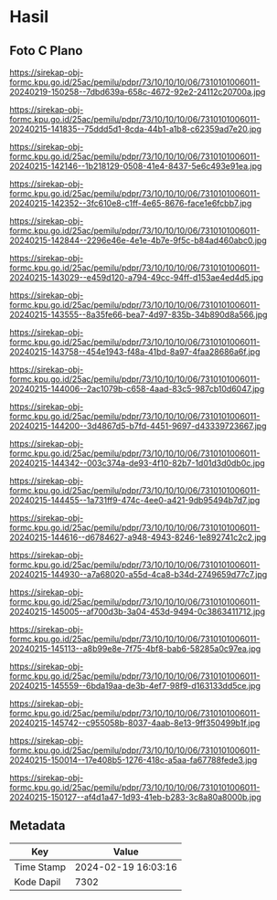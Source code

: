 # Hasil

## Foto C Plano

https://sirekap-obj-formc.kpu.go.id/25ac/pemilu/pdpr/73/10/10/10/06/7310101006011-20240219-150258--7dbd639a-658c-4672-92e2-24112c20700a.jpg

https://sirekap-obj-formc.kpu.go.id/25ac/pemilu/pdpr/73/10/10/10/06/7310101006011-20240215-141835--75ddd5d1-8cda-44b1-a1b8-c62359ad7e20.jpg

https://sirekap-obj-formc.kpu.go.id/25ac/pemilu/pdpr/73/10/10/10/06/7310101006011-20240215-142146--1b218129-0508-41e4-8437-5e6c493e91ea.jpg

https://sirekap-obj-formc.kpu.go.id/25ac/pemilu/pdpr/73/10/10/10/06/7310101006011-20240215-142352--3fc610e8-c1ff-4e65-8676-face1e6fcbb7.jpg

https://sirekap-obj-formc.kpu.go.id/25ac/pemilu/pdpr/73/10/10/10/06/7310101006011-20240215-142844--2296e46e-4e1e-4b7e-9f5c-b84ad460abc0.jpg

https://sirekap-obj-formc.kpu.go.id/25ac/pemilu/pdpr/73/10/10/10/06/7310101006011-20240215-143029--e459d120-a794-49cc-94ff-d153ae4ed4d5.jpg

https://sirekap-obj-formc.kpu.go.id/25ac/pemilu/pdpr/73/10/10/10/06/7310101006011-20240215-143555--8a35fe66-bea7-4d97-835b-34b890d8a566.jpg

https://sirekap-obj-formc.kpu.go.id/25ac/pemilu/pdpr/73/10/10/10/06/7310101006011-20240215-143758--454e1943-f48a-41bd-8a97-4faa28686a6f.jpg

https://sirekap-obj-formc.kpu.go.id/25ac/pemilu/pdpr/73/10/10/10/06/7310101006011-20240215-144006--2ac1079b-c658-4aad-83c5-987cb10d6047.jpg

https://sirekap-obj-formc.kpu.go.id/25ac/pemilu/pdpr/73/10/10/10/06/7310101006011-20240215-144200--3d4867d5-b7fd-4451-9697-d43339723667.jpg

https://sirekap-obj-formc.kpu.go.id/25ac/pemilu/pdpr/73/10/10/10/06/7310101006011-20240215-144342--003c374a-de93-4f10-82b7-1d01d3d0db0c.jpg

https://sirekap-obj-formc.kpu.go.id/25ac/pemilu/pdpr/73/10/10/10/06/7310101006011-20240215-144455--1a731ff9-474c-4ee0-a421-9db95494b7d7.jpg

https://sirekap-obj-formc.kpu.go.id/25ac/pemilu/pdpr/73/10/10/10/06/7310101006011-20240215-144616--d6784627-a948-4943-8246-1e892741c2c2.jpg

https://sirekap-obj-formc.kpu.go.id/25ac/pemilu/pdpr/73/10/10/10/06/7310101006011-20240215-144930--a7a68020-a55d-4ca8-b34d-2749659d77c7.jpg

https://sirekap-obj-formc.kpu.go.id/25ac/pemilu/pdpr/73/10/10/10/06/7310101006011-20240215-145005--af700d3b-3a04-453d-9494-0c3863411712.jpg

https://sirekap-obj-formc.kpu.go.id/25ac/pemilu/pdpr/73/10/10/10/06/7310101006011-20240215-145113--a8b99e8e-7f75-4bf8-bab6-58285a0c97ea.jpg

https://sirekap-obj-formc.kpu.go.id/25ac/pemilu/pdpr/73/10/10/10/06/7310101006011-20240215-145559--6bda19aa-de3b-4ef7-98f9-d163133dd5ce.jpg

https://sirekap-obj-formc.kpu.go.id/25ac/pemilu/pdpr/73/10/10/10/06/7310101006011-20240215-145742--c955058b-8037-4aab-8e13-9ff350499b1f.jpg

https://sirekap-obj-formc.kpu.go.id/25ac/pemilu/pdpr/73/10/10/10/06/7310101006011-20240215-150014--17e408b5-1276-418c-a5aa-fa67788fede3.jpg

https://sirekap-obj-formc.kpu.go.id/25ac/pemilu/pdpr/73/10/10/10/06/7310101006011-20240215-150127--af4d1a47-1d93-41eb-b283-3c8a80a8000b.jpg


## Metadata

| Key        | Value               |
| ---------- | ------------------- |
| Time Stamp | 2024-02-19 16:03:16 |
| Kode Dapil | 7302                |



